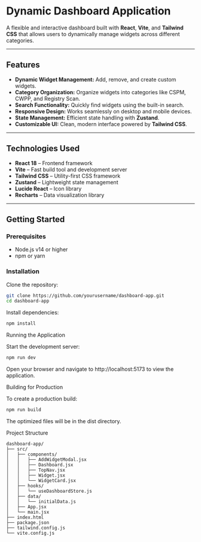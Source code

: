 # Dynamic Dashboard Application

A flexible and interactive dashboard built with **React**, **Vite**, and **Tailwind CSS** that allows users to dynamically manage widgets across different categories.

---

## Features

- **Dynamic Widget Management:** Add, remove, and create custom widgets.  
- **Category Organization:** Organize widgets into categories like CSPM, CWPP, and Registry Scan.  
- **Search Functionality:** Quickly find widgets using the built-in search.  
- **Responsive Design:** Works seamlessly on desktop and mobile devices.  
- **State Management:** Efficient state handling with **Zustand**.  
- **Customizable UI:** Clean, modern interface powered by **Tailwind CSS**.  

---

## Technologies Used

- **React 18** – Frontend framework  
- **Vite** – Fast build tool and development server  
- **Tailwind CSS** – Utility-first CSS framework  
- **Zustand** – Lightweight state management  
- **Lucide React** – Icon library  
- **Recharts** – Data visualization library  

---

## Getting Started

### Prerequisites

- Node.js v14 or higher  
- npm or yarn  

### Installation

Clone the repository:

```bash
git clone https://github.com/yourusername/dashboard-app.git
cd dashboard-app
```

Install dependencies:
```bash
npm install
```
Running the Application

Start the development server:
```bash
npm run dev
```

Open your browser and navigate to http://localhost:5173
 to view the application.

Building for Production

To create a production build:
```bash
npm run build
```

The optimized files will be in the dist directory.

Project Structure
```graph
dashboard-app/
├── src/
│   ├── components/
│   │   ├── AddWidgetModal.jsx
│   │   ├── Dashboard.jsx
│   │   ├── TopNav.jsx
│   │   ├── Widget.jsx
│   │   └── WidgetCard.jsx
│   ├── hooks/
│   │   └── useDashboardStore.js
│   ├── data/
│   │   └── initialData.js
│   ├── App.jsx
│   └── main.jsx
├── index.html
├── package.json
├── tailwind.config.js
└── vite.config.js
```
